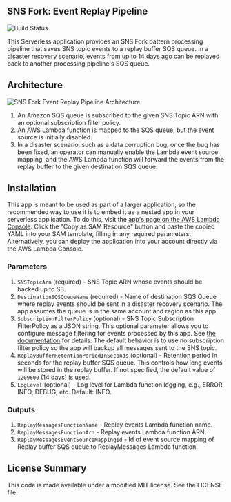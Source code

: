## SNS Fork: Event Replay Pipeline

![Build Status](https://codebuild.us-east-1.amazonaws.com/badges?uuid=eyJlbmNyeXB0ZWREYXRhIjoidEVpU1Nmd0gzaEtUaE1XWGo3OVY3dmVDTVRBUllsUXFlbTZZQS9pZkRDaGhKZFZkczZEQVJLcEovQko3VmpYeHZrQ24wL041bWI4SWUyUUxJMDhHbXRBPSIsIml2UGFyYW1ldGVyU3BlYyI6IjZESXdFTTJBd2RWZGVKSXEiLCJtYXRlcmlhbFNldFNlcmlhbCI6MX0%3D&branch=master)

This Serverless application provides an SNS Fork pattern processing pipeline that saves SNS topic events to a replay buffer SQS queue. In a disaster recovery scenario, events from up to 14 days ago can be replayed back to another processing pipeline's SQS queue.

## Architecture

![SNS Fork Event Replay Pipeline Architecture](https://github.com/aws-samples/aws-serverless-sns-fork-pattern/raw/master/pipelines/event-replay-pipeline/images/event-replay-architecture.png)

1. An Amazon SQS queue is subscribed to the given SNS Topic ARN with an optional subscription filter policy.
1. An AWS Lambda function is mapped to the SQS queue, but the event source is initially disabled.
1. In a disaster scenario, such as a data corruption bug, once the bug has been fixed, an operator can manually enable the Lambda event source mapping, and the AWS Lambda function will forward the events from the replay buffer to the given destination SQS queue.

## Installation

This app is meant to be used as part of a larger application, so the recommended way to use it is to embed it as a nested app in your serverless application. To do this, visit the [app's page on the AWS Lambda Console](https://console.aws.amazon.com/lambda/home#/create/app?applicationId=arn:aws:serverlessrepo:us-east-1:077246666028:applications/fork-event-replay-pipeline). Click the "Copy as SAM Resource" button and paste the copied YAML into your SAM template, filling in any required parameters. Alternatively, you can deploy the application into your account directly via the AWS Lambda Console.

### Parameters

1. `SNSTopicArn` (required) - SNS Topic ARN whose events should be backed up to S3.
1. `DestinationSQSQueueName` (required) - Name of destination SQS Queue where replay events should be sent in a disaster recovery scenario. The app assumes the queue is in the same account and region as this app.
1. `SubscriptionFilterPolicy` (optional) - SNS Topic Subscription FilterPolicy as a JSON string. This optional parameter allows you to configure message filtering for events processed by this app. See [the documentation](https://docs.aws.amazon.com/sns/latest/dg/message-filtering.html) for details. The default behavior is to use no subscription filter policy so the app will backup all messages sent to the SNS topic.
1. `ReplayBufferRetentionPeriodInSeconds` (optional) - Retention period in seconds for the replay buffer SQS queue. This controls how long events will be stored in the replay buffer. If not specified, the default value of `1209600` (14 days) is used.
1. `LogLevel` (optional) - Log level for Lambda function logging, e.g., ERROR, INFO, DEBUG, etc. Default: INFO.

### Outputs

1. `ReplayMessagesFunctionName` - Replay events Lambda function name.
1. `ReplayMessagesFunctionArn` - Replay events Lambda function ARN.
1. `ReplayMessagesEventSourceMappingId` - Id of event source mapping of Replay buffer SQS queue to ReplayMessages Lambda function.

## License Summary

This code is made available under a modified MIT license. See the LICENSE file.
